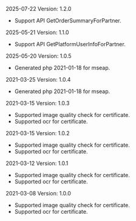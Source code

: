 2025-07-22 Version: 1.2.0
- Support API GetOrderSummaryForPartner.


2025-05-21 Version: 1.1.0
- Support API GetPlatformUserInfoForPartner.


2025-05-20 Version: 1.0.5
- Generated php 2021-01-18 for mseap.

2021-03-25 Version: 1.0.4
- Generated php 2021-01-18 for mseap.

2021-03-15 Version: 1.0.3
- Supported image quality check for certificate.
- Supported ocr for certificate.

2021-03-15 Version: 1.0.2
- Supported image quality check for certificate.
- Supported ocr for certificate.

2021-03-12 Version: 1.0.1
- Supported image quality check for certificate.
- Supported ocr for certificate.

2021-03-08 Version: 1.0.0
- Supported image quality check for certificate.
- Supported ocr for certificate.

